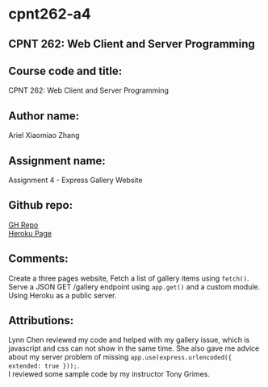 # cpnt262-a4
## CPNT 262: Web Client and Server Programming
## Course code and title:
CPNT 262: Web Client and Server Programming
## Author name:
Ariel Xiaomiao Zhang
## Assignment name:
Assignment 4 - Express Gallery Website
## Github repo:
[GH Repo](https://github.com/arielxiaomiaoz/cpnt262-a4)<br>
[Heroku Page](https://cpnt262-a4-ariel.herokuapp.com/)
## Comments:
Create a three pages website, Fetch a list of gallery items using `fetch()`.<br>
Serve a JSON GET /gallery endpoint using `app.get()` and a custom module.<br>
Using Heroku as a public server.<br>
## Attributions:
Lynn Chen reviewed my code and helped with my gallery issue, which is javascript and css can not show in the same time. She also gave me advice about my server problem of missing `app.use(express.urlencoded({ extended: true }));`.<br>
I reviewed some sample code by my instructor Tony Grimes.

